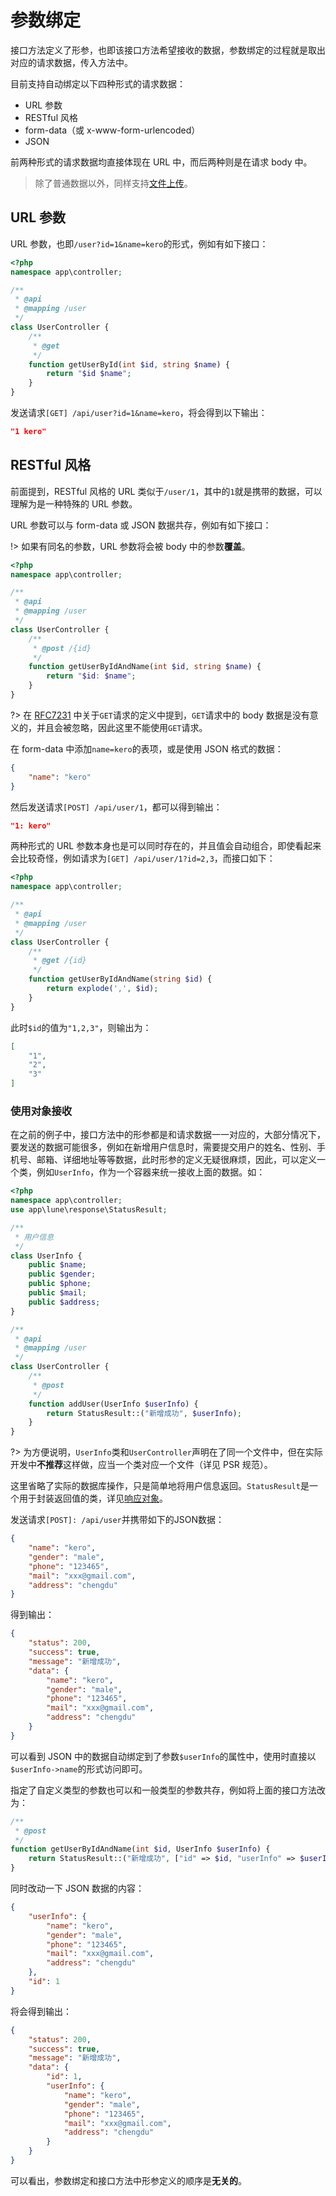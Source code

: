 # 参数绑定

接口方法定义了形参，也即该接口方法希望接收的数据，参数绑定的过程就是取出对应的请求数据，传入方法中。

目前支持自动绑定以下四种形式的请求数据：

* URL 参数
* RESTful 风格
* form-data（或 x-www-form-urlencoded）
* JSON

前两种形式的请求数据均直接体现在 URL 中，而后两种则是在请求 body 中。

> 除了普通数据以外，同样支持[文件上传](#文件上传)。

## URL 参数

URL 参数，也即`/user?id=1&name=kero`的形式，例如有如下接口：

``` php
<?php
namespace app\controller;

/**
 * @api
 * @mapping /user
 */
class UserController {
    /**
     * @get
     */
    function getUserById(int $id, string $name) {
        return "$id $name";
    }
}

```

发送请求`[GET] /api/user?id=1&name=kero`，将会得到以下输出：

``` json
"1 kero"
```

## RESTful 风格

前面提到，RESTful 风格的 URL 类似于`/user/1`，其中的`1`就是携带的数据，可以理解为是一种特殊的 URL 参数。

URL 参数可以与 form-data 或 JSON 数据共存，例如有如下接口：

!> 如果有同名的参数，URL 参数将会被 body 中的参数**覆盖**。

``` php
<?php
namespace app\controller;

/**
 * @api
 * @mapping /user
 */
class UserController {
    /**
     * @post /{id}
     */
    function getUserByIdAndName(int $id, string $name) {
        return "$id: $name";
    }
}

```

?> 在 [RFC7231](https://datatracker.ietf.org/doc/rfc7231/) 中关于`GET`请求的定义中提到，`GET`请求中的 body 数据是没有意义的，并且会被忽略，因此这里不能使用`GET`请求。

在 form-data 中添加`name=kero`的表项，或是使用 JSON 格式的数据：

``` json
{
    "name": "kero"
}
```

然后发送请求`[POST] /api/user/1`，都可以得到输出：

``` json
"1: kero"
```

两种形式的 URL 参数本身也是可以同时存在的，并且值会自动组合，即使看起来会比较奇怪，例如请求为`[GET] /api/user/1?id=2,3`，而接口如下：

``` php
<?php
namespace app\controller;

/**
 * @api
 * @mapping /user
 */
class UserController {
    /**
     * @get /{id}
     */
    function getUserByIdAndName(string $id) {
        return explode(',', $id);
    }
}

```

此时`$id`的值为`"1,2,3"`，则输出为：

``` json
[
    "1",
    "2",
    "3"
]
```

### 使用对象接收

在之前的例子中，接口方法中的形参都是和请求数据一一对应的，大部分情况下，要发送的数据可能很多，例如在新增用户信息时，需要提交用户的姓名、性别、手机号、邮箱、详细地址等等数据，此时形参的定义无疑很麻烦，因此，可以定义一个类，例如`UserInfo`，作为一个容器来统一接收上面的数据。如：

``` php
<?php
namespace app\controller;
use app\lune\response\StatusResult;

/**
 * 用户信息
 */
class UserInfo {
    public $name;
    public $gender;
    public $phone;
    public $mail;
    public $address;
}

/**
 * @api
 * @mapping /user
 */
class UserController {
    /**
     * @post
     */
    function addUser(UserInfo $userInfo) {
        return StatusResult::("新增成功", $userInfo);
    }
}

```

?> 为方便说明，`UserInfo`类和`UserController`声明在了同一个文件中，但在实际开发中**不推荐**这样做，应当一个类对应一个文件（详见 PSR 规范）。

这里省略了实际的数据库操作，只是简单地将用户信息返回。`StatusResult`是一个用于封装返回值的类，详见[响应对象](response)。

发送请求`[POST]: /api/user`并携带如下的JSON数据：

``` json
{
    "name": "kero",
    "gender": "male",
    "phone": "123465",
    "mail": "xxx@gmail.com",
    "address": "chengdu"
}
```

得到输出：

``` json
{
    "status": 200,
    "success": true,
    "message": "新增成功",
    "data": {
        "name": "kero",
        "gender": "male",
        "phone": "123465",
        "mail": "xxx@gmail.com",
        "address": "chengdu"
    }
}
```

可以看到 JSON 中的数据自动绑定到了参数`$userInfo`的属性中，使用时直接以`$userInfo->name`的形式访问即可。

指定了自定义类型的参数也可以和一般类型的参数共存，例如将上面的接口方法改为：

``` php
/**
 * @post
 */
function getUserByIdAndName(int $id, UserInfo $userInfo) {
    return StatusResult::("新增成功", ["id" => $id, "userInfo" => $userInfo]);
}
```

同时改动一下 JSON 数据的内容：

``` json
{
    "userInfo": {
        "name": "kero",
        "gender": "male",
        "phone": "123465",
        "mail": "xxx@gmail.com",
        "address": "chengdu"
    },
    "id": 1
}
```

将会得到输出：

``` json
{
    "status": 200,
    "success": true,
    "message": "新增成功",
    "data": {
        "id": 1,
        "userInfo": {
            "name": "kero",
            "gender": "male",
            "phone": "123465",
            "mail": "xxx@gmail.com",
            "address": "chengdu"
        }
    }
}
```

可以看出，参数绑定和接口方法中形参定义的顺序是**无关的**。